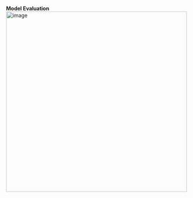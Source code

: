**Model Evaluation**
<img width="494" alt="image" src="https://github.com/user-attachments/assets/8ffc7ea5-865f-4723-9279-dcb2786df7e5" />
